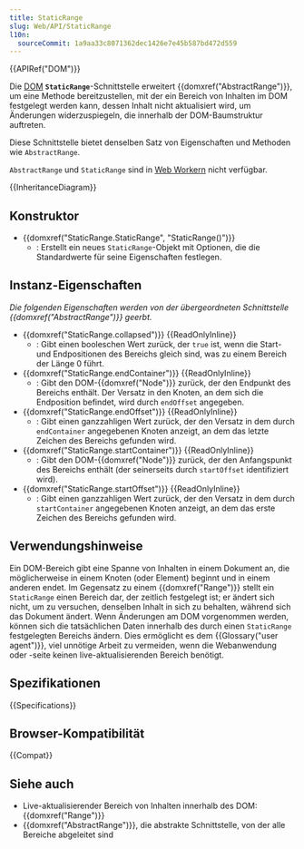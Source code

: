 ```yaml
---
title: StaticRange
slug: Web/API/StaticRange
l10n:
  sourceCommit: 1a9aa33c8071362dec1426e7e45b587bd472d559
---
```


{{APIRef("DOM")}}

Die [DOM](/de/docs/Web/API/Document_Object_Model) **`StaticRange`**-Schnittstelle erweitert {{domxref("AbstractRange")}}, um eine Methode bereitzustellen, mit der ein Bereich von Inhalten im DOM festgelegt werden kann, dessen Inhalt nicht aktualisiert wird, um Änderungen widerzuspiegeln, die innerhalb der DOM-Baumstruktur auftreten.

Diese Schnittstelle bietet denselben Satz von Eigenschaften und Methoden wie `AbstractRange`.

`AbstractRange` und `StaticRange` sind in [Web Workern](/de/docs/Web/API/Web_Workers_API) nicht verfügbar.

{{InheritanceDiagram}}

## Konstruktor

- {{domxref("StaticRange.StaticRange", "StaticRange()")}}
  - : Erstellt ein neues `StaticRange`-Objekt mit Optionen, die die Standardwerte für seine Eigenschaften festlegen.

## Instanz-Eigenschaften

_Die folgenden Eigenschaften werden von der übergeordneten Schnittstelle {{domxref("AbstractRange")}} geerbt._

- {{domxref("StaticRange.collapsed")}} {{ReadOnlyInline}}
  - : Gibt einen booleschen Wert zurück, der `true` ist, wenn die Start- und Endpositionen des Bereichs gleich sind, was zu einem Bereich der Länge 0 führt.
- {{domxref("StaticRange.endContainer")}} {{ReadOnlyInline}}
  - : Gibt den DOM-{{domxref("Node")}} zurück, der den Endpunkt des Bereichs enthält. Der Versatz in den Knoten, an dem sich die Endposition befindet, wird durch `endOffset` angegeben.
- {{domxref("StaticRange.endOffset")}} {{ReadOnlyInline}}
  - : Gibt einen ganzzahligen Wert zurück, der den Versatz in dem durch `endContainer` angegebenen Knoten anzeigt, an dem das letzte Zeichen des Bereichs gefunden wird.
- {{domxref("StaticRange.startContainer")}} {{ReadOnlyInline}}
  - : Gibt den DOM-{{domxref("Node")}} zurück, der den Anfangspunkt des Bereichs enthält (der seinerseits durch `startOffset` identifiziert wird).
- {{domxref("StaticRange.startOffset")}} {{ReadOnlyInline}}
  - : Gibt einen ganzzahligen Wert zurück, der den Versatz in dem durch `startContainer` angegebenen Knoten anzeigt, an dem das erste Zeichen des Bereichs gefunden wird.

## Verwendungshinweise

Ein DOM-Bereich gibt eine Spanne von Inhalten in einem Dokument an, die möglicherweise in einem Knoten (oder Element) beginnt und in einem anderen endet. Im Gegensatz zu einem {{domxref("Range")}} stellt ein `StaticRange` einen Bereich dar, der zeitlich festgelegt ist; er ändert sich nicht, um zu versuchen, denselben Inhalt in sich zu behalten, während sich das Dokument ändert. Wenn Änderungen am DOM vorgenommen werden, können sich die tatsächlichen Daten innerhalb des durch einen `StaticRange` festgelegten Bereichs ändern. Dies ermöglicht es dem {{Glossary("user agent")}}, viel unnötige Arbeit zu vermeiden, wenn die Webanwendung oder -seite keinen live-aktualisierenden Bereich benötigt.

## Spezifikationen

{{Specifications}}

## Browser-Kompatibilität

{{Compat}}

## Siehe auch

- Live-aktualisierender Bereich von Inhalten innerhalb des DOM: {{domxref("Range")}}
- {{domxref("AbstractRange")}}, die abstrakte Schnittstelle, von der alle Bereiche abgeleitet sind
